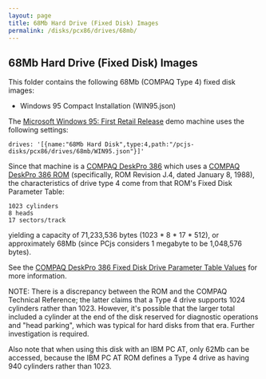 ```yaml
---
layout: page
title: 68Mb Hard Drive (Fixed Disk) Images
permalink: /disks/pcx86/drives/68mb/
---
```


68Mb Hard Drive (Fixed Disk) Images
-----------------------------------

This folder contains the following 68Mb (COMPAQ Type 4) fixed disk images:

* Windows 95 Compact Installation (WIN95.json)

The [Microsoft Windows 95: First Retail Release](/disks/pcx86/windows/win95/4.00.950/) demo machine uses the
following settings: 

    drives: '[{name:"68Mb Hard Disk",type:4,path:"/pcjs-disks/pcx86/drives/68mb/WIN95.json"}]'

Since that machine is a [COMPAQ DeskPro 386](/devices/pcx86/machine/compaq/deskpro386/vga/4096kb/machine.xml)
which uses a [COMPAQ DeskPro 386 ROM](/devices/pcx86/rom/compaq/deskpro386/) (specifically, ROM Revision J.4, dated
January 8, 1988), the characteristics of drive type 4 come from that ROM's Fixed Disk Parameter Table:

    1023 cylinders
    8 heads
    17 sectors/track

yielding a capacity of 71,233,536 bytes (1023 * 8 * 17 * 512), or approximately 68Mb
(since PCjs considers 1 megabyte to be 1,048,576 bytes).

See the [COMPAQ DeskPro 386 Fixed Disk Drive Parameter Table Values](/pubs/pc/reference/compaq/deskpro386/#fixed-disk-drive-parameter-table-values) for more information.

NOTE: There is a discrepancy between the ROM and the COMPAQ Technical Reference; the latter claims that a Type 4 drive
supports 1024 cylinders rather than 1023.  However, it's possible that the larger total included a cylinder at the end
of the disk reserved for diagnostic operations and "head parking", which was typical for hard disks from that era.
Further investigation is required.

Also note that when using this disk with an IBM PC AT, only 62Mb can be accessed, because the IBM PC AT ROM defines
a Type 4 drive as having 940 cylinders rather than 1023. 
